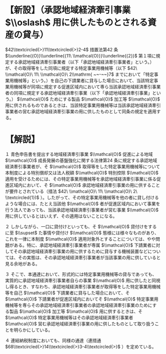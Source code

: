 # 【新設】（承認地域経済牽引事業 $\\oslash$ 用に供したものとされる資産の貸与）

$42\\textcircled{>}11\\textcircled{>}2-4$ 措置法第42 条 $\\underline{{O}}\\underline{{11\ \\mathcal{O}}}\\underline{{2}}$ 第１項に規定する承認地域経済牽引事業者（以下「承認地域経済牽引事業者」という。）が、その取得等をした同項に規定する特定事業用機械等（以下 $42\ \\mathcal{O}\ 11\ \\mathcal{O}\ 2\\mathrm{ ~~-~~}7$ までにおいて「特定事業用機械等」という。）を自己の下請業者に貸与した場合において、当該特定事業用機械等が同項に規定する促進区域内において専ら当該承認地域経済牽引事業者の同項に規定する承認地域経済牽引事業（以下「承認地域経済牽引事業」という。） $\\mathcal{O}$ ためにする製品 $\\mathcal{O}$ 加工等 $\\mathcal{O}$ 用に供されるものであるときは、当該特定事業用機械等は当該承認地域経済牽引事業者の営む承認地域経済牽引事業の用に供したものとして同条の規定を適用する。

# 【解説】

１ 青色申告書を提出する地域経済牽引事業 $\\mathcal{O}$ 促進による地域 $\\mathcal{O}$ 成長発展の基盤強化に関する法律第24 条に規定する承認地域経済牽引事業者が、そ $\\mathcal{O}$ 取得等をした特定事業用機械等について本制度による特別償却又は法人税額 $\\mathcal{O}$ 特別控除 $\\mathcal{O}$ 適用を受けるためには、その特定事業用機械等を承認地域経済牽引事業に係る促進区域内において、そ $\\mathcal{O}$ 承認地域経済牽引事業の用に供することが要件とされている（措法 $42\ \\mathcal{O}\ 11\ \\mathcal{O}\ 2\ \\textcircled{1})$ ）。したがって、その特定事業用機械等を他の者に貸し付けるような場合には、たとえ当該他 $\\mathcal{O}$ 者が促進区域内において事業を行う法人であっても、当該承認地域経済牽引事業者が営む事業 $\\mathcal{O}$ 用に供しているとはいえず、その適用はないことになる。

２ しかしながら、一口に貸付けといっても、そ $\\mathcal{O}$ 貸付けをするに至 $\\supset$ た事情や貸付け $\\mathcal{O}$ 態様には様々なものがあり、これを一律に本制度 $\\mathcal{O}$ 適用対象外とすることについては、やや問題がある。特に、承認地域経済牽引事業者が専属 $\\mathcal{O}$ 下請業者に対してその承認地域経済牽引事業の用に供するために貸与する機械装置などについては、その実態は、その承認地域経済牽引事業者が当該事業の用に供していると見る余地がある。

３ そこで、本通達において、形式的には特定事業用機械等の貸与であっても、実質的に承認地域経済牽引事業者自らの事業 $\\mathcal{O}$ 用に供したと同視し得るとき、すなわち、承認地域経済牽引事業者が取得等をした特定事業用機械等を自己 $\\mathcal{O}$ 下請業者に貸与した場合において、そ $\\mathcal{O}$ 下請業者が促進区域内においてそ $\\mathcal{O}$ 特定事業用機械等を専らその承認地域経済牽引事業者の承認地域経済牽引事業のためにする製品 $\\mathcal{O}$ 加工等 $\\mathcal{O}$ 用に供するときは、そ $\\mathcal{O}$ 特定事業用機械等はその承認地域経済牽引事業者 $\\mathcal{O}$ 営む承認地域経済牽引事業の用に供したものとして取り扱うことを明らかにしている。

４ 連結納税制度においても、同様の通達（連措通 $68\\textcircled{>}14\\textcircled{>}3-4\\textcircled{>}$ ）を定めている。